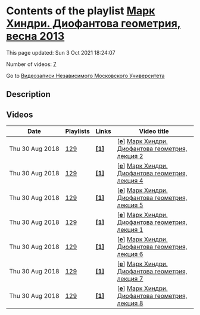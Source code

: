 # Contents of the playlist [Марк Хиндри. Диофантова геометрия, весна 2013](https://www.youtube.com/playlist?list=PLp9ABVh6_x4GaYvkx6p_AdlDcwRC2us1I)

This page updated: Sun 3 Oct 2021 18:24:07

Number of videos: [7](#videos)

Go to [Видеозаписи Независимого Московского Университета](../README.md)

## Description



## Videos

|Date|Playlists|Links|Video title|
|---|---|---|---|
| Thu&nbsp;30&nbsp;Aug&nbsp;2018 | [129](../playlists/129 "Марк Хиндри. Диофантова геометрия, весна 2013") | [**[1]**](http://ium.mccme.ru/s13/hindry.html) | [[**e**](https://studio.youtube.com/video/S45O1r0S1EE/edit "Edit")] [Марк Хиндри. Диофантова геометрия, лекция 2](https://www.youtube.com/watch?v=S45O1r0S1EE&list=PLp9ABVh6_x4GaYvkx6p_AdlDcwRC2us1I "Спецкурс НМУ, читаемый на английском языке.&#013;11 марта 2013 г. 17:30, НМУ 304 (Большой Власьевский пер., 11)&#013;http://ium.mccme.ru/s13/hindry.html") |
| Thu&nbsp;30&nbsp;Aug&nbsp;2018 | [129](../playlists/129 "Марк Хиндри. Диофантова геометрия, весна 2013") | [**[1]**](http://ium.mccme.ru/s13/hindry.html) | [[**e**](https://studio.youtube.com/video/7XQfRCCxzAo/edit "Edit")] [Марк Хиндри. Диофантова геометрия, лекция 4](https://www.youtube.com/watch?v=7XQfRCCxzAo&list=PLp9ABVh6_x4GaYvkx6p_AdlDcwRC2us1I "Спецкурс НМУ, читаемый на английском языке.&#013;25 марта 2013 г. 17:30, НМУ 304 (Большой Власьевский пер., 11)&#013;http://ium.mccme.ru/s13/hindry.html") |
| Thu&nbsp;30&nbsp;Aug&nbsp;2018 | [129](../playlists/129 "Марк Хиндри. Диофантова геометрия, весна 2013") | [**[1]**](http://ium.mccme.ru/s13/hindry.html) | [[**e**](https://studio.youtube.com/video/ot5gAqYwCcc/edit "Edit")] [Марк Хиндри. Диофантова геометрия, лекция 5](https://www.youtube.com/watch?v=ot5gAqYwCcc&list=PLp9ABVh6_x4GaYvkx6p_AdlDcwRC2us1I "Спецкурс НМУ, читаемый на английском языке.&#013;1 апреля 2013 г. 17:30, НМУ 304 (Большой Власьевский пер., 11)&#013;http://ium.mccme.ru/s13/hindry.html") |
| Thu&nbsp;30&nbsp;Aug&nbsp;2018 | [129](../playlists/129 "Марк Хиндри. Диофантова геометрия, весна 2013") | [**[1]**](http://ium.mccme.ru/s13/hindry.html) | [[**e**](https://studio.youtube.com/video/kKlYEVfSa6Y/edit "Edit")] [Марк Хиндри. Диофантова геометрия, лекция 1](https://www.youtube.com/watch?v=kKlYEVfSa6Y&list=PLp9ABVh6_x4GaYvkx6p_AdlDcwRC2us1I "Спецкурс НМУ, читаемый на английском языке.&#013;6 марта 2013 г. 17:30, НМУ 304 (Большой Власьевский пер., 11)&#013;http://ium.mccme.ru/s13/hindry.html") |
| Thu&nbsp;30&nbsp;Aug&nbsp;2018 | [129](../playlists/129 "Марк Хиндри. Диофантова геометрия, весна 2013") | [**[1]**](http://ium.mccme.ru/s13/hindry.html) | [[**e**](https://studio.youtube.com/video/tP3LMHd8TLI/edit "Edit")] [Марк Хиндри. Диофантова геометрия, лекция 6](https://www.youtube.com/watch?v=tP3LMHd8TLI&list=PLp9ABVh6_x4GaYvkx6p_AdlDcwRC2us1I "Спецкурс НМУ, читаемый на английском языке.&#013;8 апреля 2013 г. 17:30, НМУ 304 (Большой Власьевский пер., 11)&#013;http://ium.mccme.ru/s13/hindry.html") |
| Thu&nbsp;30&nbsp;Aug&nbsp;2018 | [129](../playlists/129 "Марк Хиндри. Диофантова геометрия, весна 2013") | [**[1]**](http://ium.mccme.ru/s13/hindry.html) | [[**e**](https://studio.youtube.com/video/TTzdEkiYbto/edit "Edit")] [Марк Хиндри. Диофантова геометрия, лекция 7](https://www.youtube.com/watch?v=TTzdEkiYbto&list=PLp9ABVh6_x4GaYvkx6p_AdlDcwRC2us1I "Спецкурс НМУ, читаемый на английском языке.&#013;15 апреля 2013 г. 17:30, НМУ 304 (Большой Власьевский пер., 11)&#013;http://ium.mccme.ru/s13/hindry.html") |
| Thu&nbsp;30&nbsp;Aug&nbsp;2018 | [129](../playlists/129 "Марк Хиндри. Диофантова геометрия, весна 2013") | [**[1]**](http://ium.mccme.ru/s13/hindry.html) | [[**e**](https://studio.youtube.com/video/fUCGGX0ugCE/edit "Edit")] [Марк Хиндри. Диофантова геометрия, лекция 8](https://www.youtube.com/watch?v=fUCGGX0ugCE&list=PLp9ABVh6_x4GaYvkx6p_AdlDcwRC2us1I "Спецкурс НМУ, читаемый на английском языке.&#013;22 апреля 2013 г. 17:30, НМУ 304 (Большой Власьевский пер., 11)&#013;http://ium.mccme.ru/s13/hindry.html") |
